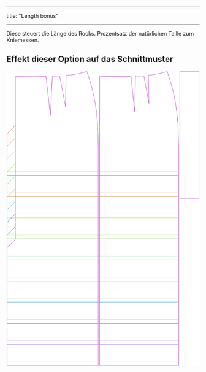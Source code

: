 - - -
title: "Length bonus"
- - -

Diese steuert die Länge des Rocks. Prozentsatz der natürlichen Taille zum Kniemessen.

## Effekt dieser Option auf das Schnittmuster

![Dieses Bild zeigt den Effekt dieser Option, indem es mehrere Varianten überlagert, die einen anderen Wert für diese Option haben](penelope_lengthbonus_sample.svg "Effect of this option on the pattern")
